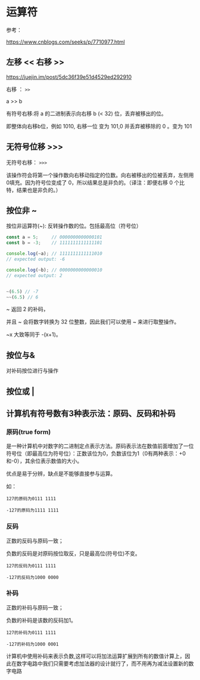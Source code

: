 # 运算符

参考：

<https://www.cnblogs.com/seeks/p/7710977.html>

## 左移 << 右移 >>

<https://juejin.im/post/5dc36f39e51d4529ed292910>

右移 ： `>>`

a >> b

有符号右移:将 a 的二进制表示向右移 b (< 32) 位，丢弃被移出的位。

即整体向右移b位，例如 1010, 右移一位 变为 101,0 并丢弃被移除的 0 。变为 101

## 无符号位移 >>>

无符号右移： `>>>`

该操作符会将第一个操作数向右移动指定的位数。向右被移出的位被丢弃，左侧用0填充。因为符号位变成了 0，所以结果总是非负的。（译注：即便右移 0 个比特，结果也是非负的。）

## 按位非 ~

按位非运算符(~): 反转操作数的位。包括最高位（符号位）

```js
const a = 5;     // 0000000000000101
const b = -3;    // 1111111111111101

console.log(~a); // 1111111111111010
// expected output: -6

console.log(~b); // 0000000000000010
// expected output: 2


~(6.5) // -7
~~(6.5) // 6
```

~ 返回 2 的补码，

并且 ~ 会将数字转换为 32 位整数，因此我们可以使用 ~ 来进行取整操作。

~x 大致等同于 -(x+1)。

## 按位与&

对补码按位进行与操作

## 按位或 |

## 计算机有符号数有3种表示法：原码、反码和补码

### 原码(true form)

是一种计算机中对数字的二进制定点表示方法。原码表示法在数值前面增加了一位符号位（即最高位为符号位）：正数该位为0，负数该位为1（0有两种表示：+0和-0），其余位表示数值的大小。

优点是易于分辨，缺点是不能够直接参与运算。

如：

```
127的原码为0111 1111

-127的原码为1111 1111
```

### 反码

正数的反码与原码一致；

负数的反码是对原码按位取反，只是最高位(符号位)不变。

```
127的反码为0111 1111

-127的反码为1000 0000
```

### 补码

正数的补码与原码一致；

负数的补码是该数的反码加1。

```
127的补码为0111 1111

-127的补码为1000 0001
```

计算机中使用补码来表示负数,这样可以将加法运算扩展到所有的数值计算上，因此在数字电路中我们只需要考虑加法器的设计就行了，而不用再为减法设置新的数字电路
